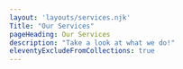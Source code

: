 ```yaml
---
layout: 'layouts/services.njk'
Title: "Our Services"
pageHeading: Our Services
description: "Take a look at what we do!"
eleventyExcludeFromCollections: true
---
```


